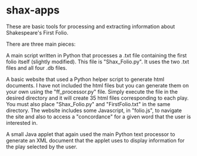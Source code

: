 # shax-apps

These are basic tools for processing and extracting information about Shakespeare's First Folio.

There are three main pieces:

A main script written in Python that processes a .txt file containing the first folio itself (slightly modified). This file is "Shax_Folio.py". It uses the two .txt files and all four .db files.

A basic website that used a Python helper script to generate html documents. I have not included the html files but you can generate them on your own using the "ff_processor.py" file. Simply execute the file in the desired directory and it will create 35 html files corresponding to each play. You must also place "Shax_Folio.py" and "FirstFolio.txt" in the same directory. The website includes some Javascript, in "folio.js", to navigate the site and also to access a "concordance" for a given word that the user is interested in.

A small Java applet that again used the main Python text processor to generate an XML document that the applet uses to display information for the play selected by the user.
